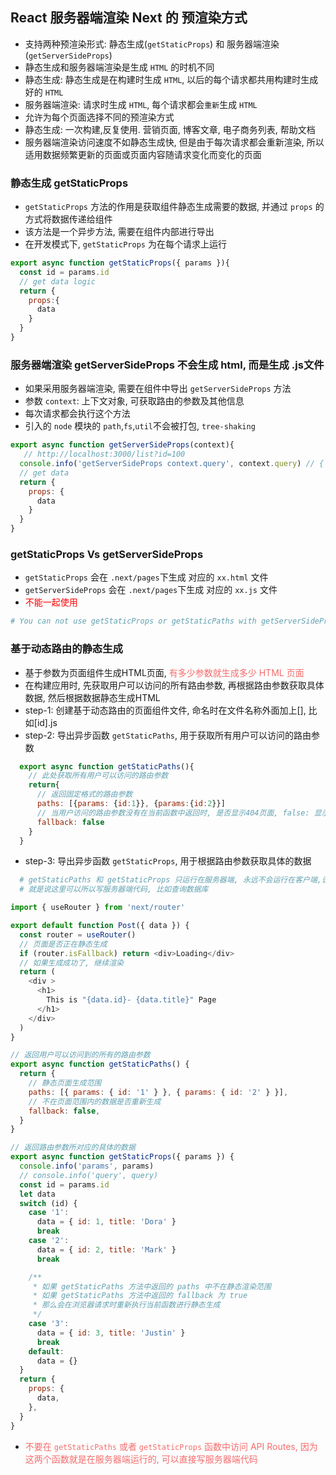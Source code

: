 ## React 服务器端渲染 Next 的 预渲染方式
- 支持两种预渲染形式: 静态生成(`getStaticProps`) 和  服务器端渲染(`getServerSideProps`)
- 静态生成和服务器端渲染是生成 `HTML` 的时机不同
- 静态生成: 静态生成是在构建时生成 `HTML`, 以后的每个请求都共用构建时生成好的 `HTML`
- 服务器端渲染: 请求时生成 `HTML`, 每个请求都会`重新`生成 `HTML`
- 允许为每个页面选择不同的预渲染方式
- 静态生成: 一次构建,反复使用. 营销页面, 博客文章, 电子商务列表, 帮助文档
- 服务器端渲染访问速度不如静态生成快, 但是由于每次请求都会重新渲染, 所以适用数据频繁更新的页面或页面内容随请求变化而变化的页面

### 静态生成 getStaticProps
 - `getStaticProps` 方法的作用是获取组件静态生成需要的数据, 并通过 `props` 的方式将数据传递给组件
- 该方法是一个异步方法, 需要在组件内部进行导出
- 在开发模式下, `getStaticProps` 为在每个请求上运行
```js
export async function getStaticProps({ params }){
  const id = params.id
  // get data logic
  return {
    props:{
      data
    }
  }
}
```

### 服务器端渲染 getServerSideProps 不会生成 html, 而是生成 .js文件
- 如果采用服务器端渲染, 需要在组件中导出 `getServerSideProps` 方法
- 参数 `context`: 上下文对象, 可获取路由的参数及其他信息
- 每次请求都会执行这个方法
- 引入的 `node` 模块的 `path`,`fs`,`util`不会被打包, `tree-shaking`
```js
export async function getServerSideProps(context){
   // http://localhost:3000/list?id=100
  console.info('getServerSideProps context.query', context.query) // { id: '100' }
  // get data
  return {
    props: {
      data
    }
  }
}
```


### getStaticProps Vs getServerSideProps
- `getStaticProps` 会在 `.next/pages`下生成 对应的 `xx.html` 文件
- `getServerSideProps` 会在 `.next/pages`下生成 对应的 `xx.js` 文件
- <font color="red">不能一起使用</font> 
```bash
# You can not use getStaticProps or getStaticPaths with getServerSideProps. To use SSG, please remove getServerSideProps
```

### 基于动态路由的静态生成
- 基于参数为页面组件生成HTML页面, <font color="#f56c6c">有多少参数就生成多少 HTML 页面</font>
- 在构建应用时, 先获取用户可以访问的所有路由参数, 再根据路由参数获取具体数据, 然后根据数据静态生成HTML
- step-1: 创建基于动态路由的页面组件文件, 命名时在文件名称外面加上[], 比如[id].js
- step-2: 导出异步函数 `getStaticPaths`, 用于获取所有用户可以访问的路由参数
```js
  export async function getStaticPaths(){
    // 此处获取所有用户可以访问的路由参数
    return{
      // 返回固定格式的路由参数
      paths: [{params: {id:1}}, {params:{id:2}}]
      // 当用户访问的路由参数没有在当前函数中返回时, 是否显示404页面, false: 显示 true: 不显示
      fallback: false
    }
  }
```
- step-3: 导出异步函数 `getStaticProps`, 用于根据路由参数获取具体的数据
```bash
  # getStaticPaths 和 getStaticProps 只运行在服务器端, 永远不会运行在客户端,设置不会被打包到客户端
  # 就是说这里可以所以写服务器端代码, 比如查询数据库
```
```js
import { useRouter } from 'next/router'

export default function Post({ data }) {
  const router = useRouter()
  // 页面是否正在静态生成
  if (router.isFallback) return <div>Loading</div>
  // 如果生成成功了, 继续渲染
  return (
    <div >
      <h1>
        This is "{data.id}- {data.title}" Page
      </h1>
    </div>
  )
}

// 返回用户可以访问到的所有的路由参数
export async function getStaticPaths() {
  return {
    // 静态页面生成范围
    paths: [{ params: { id: '1' } }, { params: { id: '2' } }],
    // 不在页面范围内的数据是否重新生成
    fallback: false,
  }
}

// 返回路由参数所对应的具体的数据
export async function getStaticProps({ params }) {
  console.info('params', params)
  // console.info('query', query)
  const id = params.id
  let data
  switch (id) {
    case '1':
      data = { id: 1, title: 'Dora' }
      break
    case '2':
      data = { id: 2, title: 'Mark' }
      break

    /**
     * 如果 getStaticPaths 方法中返回的 paths 中不在静态渲染范围
     * 如果 getStaticPaths 方法中返回的 fallback 为 true
     * 那么会在浏览器请求时重新执行当前函数进行静态生成
     */
    case '3':
      data = { id: 3, title: 'Justin' }
      break
    default:
      data = {}
  }
  return {
    props: {
      data,
    },
  }
}

```
- <font color="#f56c6c">不要在 `getStaticPaths` 或者 `getStaticProps` 函数中访问 API Routes, 因为这两个函数就是在服务器端运行的, 可以直接写服务器端代码</font>
